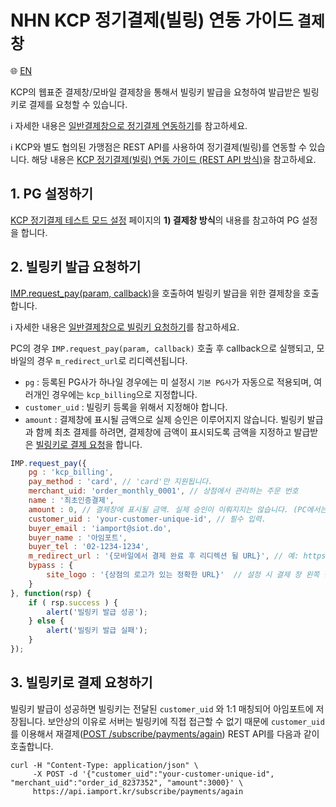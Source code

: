 # NHN KCP 정기결제(빌링) 연동 가이드 `결제창`

:globe_with_meridians: [EN](/en/Subscription/sample/kcp-request-billing-key.md)

KCP의 웹표준 결제창/모바일 결제창을 통해서 빌링키 발급을 요청하여 발급받은 빌링키로 결제를 요청할 수 있습니다. 

ℹ️  자세한 내용은 [일반결제창으로 정기결제 연동하기](https://docs.iamport.kr/implementation/subscription?lang=ko#issue-billing-b)를 참고하세요.

ℹ️  KCP와 별도 협의된 가맹점은 REST API를 사용하여 정기결제(빌링)를 연동할 수 있습니다. 해당 내용은 [KCP 정기결제(빌링) 연동 가이드 (REST API 방식)](/비인증결제/example/kcp-api-billing-key.md)을 참고하세요.

## 1. PG 설정하기

<a href="https://guide.iamport.kr/ffd72530-bc8f-418d-ac15-8f1d3797ffaf" target="_blank">KCP 정기결제 테스트 모드 설정</a> 페이지의 **1) 결제창 방식**의 내용를 참고하여 PG 설정을 합니다.

## 2. 빌링키 발급 요청하기

[IMP.request_pay(param, callback)](https://docs.iamport.kr/sdk/javascript-sdk#request_pay)을 호출하여 빌링키 발급을 위한 결제창을 호출합니다.

ℹ️  자세한 내용은 [일반결제창으로 빌링키 요청하기](https://docs.iamport.kr/implementation/subscription#issue-billing-b)를 참고하세요.

PC의 경우 `IMP.request_pay(param, callback)` 호출 후 callback으로 실행되고, 모바일의 경우 `m_redirect_url`로 리디렉션됩니다.

- `pg` : 등록된 PG사가 하나일 경우에는 미 설정시 `기본 PG사`가 자동으로 적용되며, 여러개인 경우에는 `kcp_billing`으로 지정합니다.
- `customer_uid` : 빌링키 등록을 위해서 지정해야 합니다.
- `amount` : 결제창에 표시될 금액으로 실제 승인은 이루어지지 않습니다. 빌링키 발급과 함께 최초 결제를 하려면, 결제창에 금액이 표시되도록 금액을 지정하고 발급받은 [빌링키로 결제 요청](#request-pay)을 합니다.

```javascript
IMP.request_pay({
	pg : 'kcp_billing',
	pay_method : 'card', // 'card'만 지원됩니다.
	merchant_uid: 'order_monthly_0001', // 상점에서 관리하는 주문 번호
	name : '최초인증결제',
	amount : 0, // 결제창에 표시될 금액. 실제 승인이 이뤄지지는 않습니다. (PC에서는 가격이 표시되지 않음)
	customer_uid : 'your-customer-unique-id', // 필수 입력.
	buyer_email : 'iamport@siot.do',
	buyer_name : '아임포트',
	buyer_tel : '02-1234-1234',
	m_redirect_url : '{모바일에서 결제 완료 후 리디렉션 될 URL}', // 예: https://www.my-service.com/payments/complete/mobile
	bypass : {
		site_logo : '{상점의 로고가 있는 정확한 URL}'  // 설정 시 결제 창 왼쪽 상단에 로고를 띄웁니다. 결제 창 호출이 느려질 수 있으며 150 X 50 미만 GIF, JPG 파일만 지원.
	}
}, function(rsp) {
	if ( rsp.success ) {
		alert('빌링키 발급 성공');
	} else {
		alert('빌링키 발급 실패');
	}
});
```

<a name="request-pay" />

## 3. 빌링키로 결제 요청하기  

빌링키 발급이 성공하면 빌링키는 전달된 `customer_uid` 와 1:1 매칭되어 아임포트에 저장됩니다. 보안상의 이유로 서버는 빌링키에 직접 접근할 수 없기 때문에 `customer_uid`를 이용해서 재결제([POST /subscribe/payments/again](https://api.iamport.kr/#!/subscribe/again)) REST API를 다음과 같이 호출합니다.

```
curl -H "Content-Type: application/json" \   
     -X POST -d '{"customer_uid":"your-customer-unique-id", "merchant_uid":"order_id_8237352", "amount":3000}' \
     https://api.iamport.kr/subscribe/payments/again
```